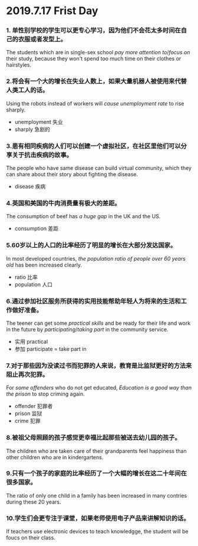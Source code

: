 # 2019.7.17 Frist Day 

### 1. 单性别学校的学生可以更专心学习，因为他们不会花太多时间在自己的衣服或者发型上。

The students which are in single-sex school *pay more attention to*/*focus on* their study, because they won't spend too much time on their clothes or hairstyles.

### 2.将会有一个大的增长在失业人数上，如果大量机器人被使用来代替人类工人的话。
    
Using the robots instead of workers will *cause unemployment rate* to rise sharply.

- unemployment 失业
- sharply 急剧的

### 3.患有相同疾病的人们可以创建一个虚拟社区，在社区里他们可以分享关于抗击疾病的故事。

The people who have same disease can build virtual community, which they can share about their story about fighting the disease.

- disease 疾病

### 4.英国和美国的牛肉消费量有极大的差距。

The consumption of beef has *a huge gap* in the UK and the US.

- consumption 差距

### 5.60岁以上的人口的比率经历了明显的增长在大部分发达国家。

In most developed countries, *the population ratio of people over 60 years old* has been increased clearly.

- ratio 比率
- population 人口

### 6.通过参加社区服务所获得的实用技能帮助年轻人为将来的生活和工作做好准备。

The teener can get some *practical skills* and be ready for their life and work in the future by *participating*/*taking part* in the community service.

- 实用 practical
- 参加 participate = take part in

### 7.对于那些因为没读过书而犯罪的人来说，教育是比监狱更好的方法来阻止再次犯罪。

For *some offenders* who do not get educated, *Education is a good way than the prison* to stop criming again.

- offender 犯罪者
- prison 监狱
- crime 犯罪

### 8.被祖父母照顾的孩子感觉更幸福比起那些被送去幼儿园的孩子。

The children who are taken care of their grandparents feel happiness than other children who are in kindergartens.

### 9.只有一个孩子的家庭的比率经历了一个大幅的增长在这二十年间在很多国家。

The ratio of only one child in a family has been increased in many contries during these 20 years.

### 10.学生们会更专注于课堂，如果老师使用电子产品来讲解知识的话。

If teachers use electronic devices to teach knowledgge, the student will be foucs on their class.